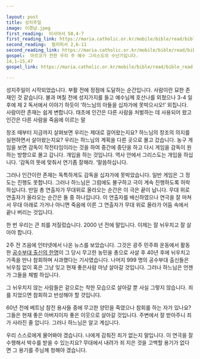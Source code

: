 ```yaml
---

layout: post
title: 성지주일 
image: 이경남.jpeg
first_reading:  이사야서 50,4-7
first_reading_link: https://maria.catholic.or.kr/mobile/bible/read/bible_read.asp?m=1&n=129&p=50
second_reading:  필리피서 2,6-11
second_reading_link: https://maria.catholic.or.kr/mobile/bible/read/bible_read.asp?m=2&n=152&p=8
gospel:  마르코가 전한 우리 주 예수 그리스도의 수난기입니다.
14,1―15,47
gospel_link: https://maria.catholic.or.kr/mobile/bible/read/bible_read.asp?m=2&n=148&p=14

---
```


성지주일이 시작되었습니다. 부활 전에 정점에 도달하는 순간입니다. 사람이란 묘한 존재인 것 같습니다. 불과 며칠 전에 성지가지를 들고 예수님께 호산나를 외쳤으나 3-4 일 후에 제 2 독서에서 이야기 하듯이 ‘하느님의 아들을 십자가에 못박으시오!’ 외칩니다. 사람이란 존재는 쉽게 변합니다. 태초에 인간은 다른 사람을 처벌하는 데 사용되어 왔고 인간은 다른 사람을 죽음에 이르는 말

창조 때부터 지금까지 살펴보면 우리는 제대로 걸어왔는지요? 하느님의 창조의 의지를 실현하면서 살아왔는지요? 우리는 하느님의 계획을 다른 곳으로 몰고 갔습니다. 농구 게임을 보면 감독이 작전타임이라는 것을 하여 중간에 중단을 하고 다시 게임을 감독이 원하는 방향으로 몰고 갑니다. 개입을 하는 것입니다. 역사 안에서 그리스도는 개입을 하십니다. ‘감독의 뜻에 맞춰서 연기좀 잘해라. ‘말씀하십니다.

그러나 인간이란 존재는 독특하게도 감독을 십자가에 못박았습니다. 일반 게임은 그 정도는 진행도 못합니다. 그러나 하느님은 그럼에도 불구하고 극이 계속 진행하도록 허락하십니다. 만일 총 연출자가 무대위로 올라오는 순간은 이 극은 끝이 납니다. 무대 위로 연출자가 올라오는 순간은 둘 중 하나입니다. 이 연출자를 배신하였으나 연극을 잘 마쳐서 무대 아래로 가거나 아니면 죽음에 이른 그 연출자가 무대 위로 올라가 어둠 속에서 끝나 버리는 것입니다.

한 번 우리는 큰 죄를 저질렀습니다. 2000 년 전에 말입니다. 이제는 잘 뉘우치고 잘 살아야 합니다.

2주 전 즈음에 인터넷에서 나온 뉴스를 보았습니다. 그것은 광주 민주화 운동에서 활동한 <a href="https://ko.everipedia.org/wiki/lang_ko/%EC%9D%B4%EA%B2%BD%EB%82%A8%EB%AA%A9%EC%82%AC">공수부대 출신의 한명</a>이 그 당시 무고한 농민을 총으로 사살 후 40년 후에 뉘우치고 가족을 만나 참회하며 사과했다는 기사였습니다. 나머지 999 명의 공수부대 출신들은 뉘우침 없이 혹은 그냥 잊고 현재 좋은사람 마냥 살아갈 것입니다. 그러나 하느님은 언젠가 그들을 체벌 하십니다.

그 뉘우치지 않는 사람들은 겉으로는 착한 모습으로 살아갈 뿐 사실 그렇지 않습니다. 죄를 지었으면 참회하고 반성해야 할 것입니다.

60년 전에 베트남 참전 용사들 중에 무고한 양민을 죽였으나 참회를 하는 자가 있나요? 그들은 현재 좋은 아버지이자 좋은 이웃으로 살아갈 것입니다. 주변에서 잘 받아주니 죄가 사라진 줄 압니다. 그러나 하느님은 알고 계십니다.

우리 스스로에게 물어봐야 겠습니다. 나에게 감춰진 죄가 없는지 말입니다. 이 연극을 잘 수행해서 박수를 받을 수 있는지요? 무대에서 내려가 죄 지은 것을 고백할 용기가 없다면 그 용기를 주님께 청해야 겠습니다.
